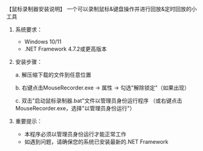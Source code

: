 【鼠标录制器安装说明】
一个可以录制鼠标&键盘操作并进行回放&定时回放的小工具
1. 系统要求：
   - Windows 10/11
   - .NET Framework 4.7.2或更高版本

2. 安装步骤：

    a. 解压缩下载的文件到任意位置

    b. 右键点击MouseRecorder.exe → 属性 → 勾选"解除锁定"（如果出现）

    c. 双击"启动鼠标录制器.bat"文件以管理员身份运行程序
      （或右键点击MouseRecorder.exe，选择"以管理员身份运行"）
   
4. 重要提示：
   - 本程序必须以管理员身份运行才能正常工作
   - 如遇到问题，请确保您的系统已安装最新的.NET Framework
